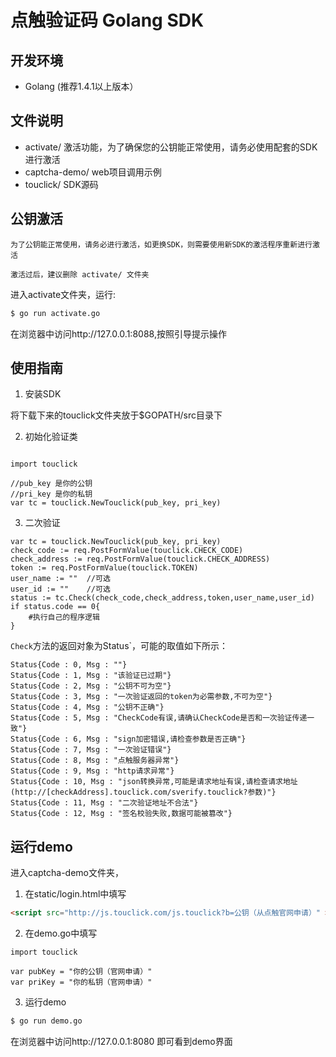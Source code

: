 # 点触验证码 Golang SDK

## 开发环境

 - Golang (推荐1.4.1以上版本）

## 文件说明

* activate/ 激活功能，为了确保您的公钥能正常使用，请务必使用配套的SDK进行激活
* captcha-demo/ web项目调用示例
* touclick/ SDK源码

## 公钥激活

`为了公钥能正常使用，请务必进行激活，如更换SDK，则需要使用新SDK的激活程序重新进行激活`

`激活过后，建议删除 activate/ 文件夹`

进入activate文件夹，运行:

```bash
$ go run activate.go
```

在浏览器中访问http://127.0.0.1:8088,按照引导提示操作


## 使用指南

1. 安装SDK

  将下载下来的touclick文件夹放于$GOPATH/src目录下

2. 初始化验证类

  ```golang
  
  import touclick
  
  //pub_key 是你的公钥
  //pri_key 是你的私钥
  var tc = touclick.NewTouclick(pub_key, pri_key)
  ```

3. 二次验证
  
  ```golang
  var tc = touclick.NewTouclick(pub_key, pri_key)
  check_code := req.PostFormValue(touclick.CHECK_CODE)
  check_address := req.PostFormValue(touclick.CHECK_ADDRESS)
  token := req.PostFormValue(touclick.TOKEN)
  user_name := ""  //可选
  user_id := ""    //可选
  status := tc.Check(check_code,check_address,token,user_name,user_id)
  if status.code == 0{
      #执行自己的程序逻辑
  }
  ```
  
  `Check`方法的返回对象为Status`，可能的取值如下所示：
  
  ```golang
  Status{Code : 0, Msg : ""}
  Status{Code : 1, Msg : "该验证已过期"}
  Status{Code : 2, Msg : "公钥不可为空"}
  Status{Code : 3, Msg : "一次验证返回的token为必需参数,不可为空"}
  Status{Code : 4, Msg : "公钥不正确"}
  Status{Code : 5, Msg : "CheckCode有误,请确认CheckCode是否和一次验证传递一致"}
  Status{Code : 6, Msg : "sign加密错误,请检查参数是否正确"}
  Status{Code : 7, Msg : "一次验证错误"}
  Status{Code : 8, Msg : "点触服务器异常"}
  Status{Code : 9, Msg : "http请求异常"}
  Status{Code : 10, Msg : "json转换异常,可能是请求地址有误,请检查请求地址(http://[checkAddress].touclick.com/sverify.touclick?参数)"}
  Status{Code : 11, Msg : "二次验证地址不合法"}
  Status{Code : 12, Msg : "签名校验失败,数据可能被篡改"}
  ```

## 运行demo

进入captcha-demo文件夹，

1. 在static/login.html中填写
  ```html
  <script src="http://js.touclick.com/js.touclick?b=公钥（从点触官网申请）" ></script>
  ```
  
2. 在demo.go中填写
  ```golang
  import touclick
  
  var pubKey = "你的公钥（官网申请）"
  var priKey = "你的私钥（官网申请）"
  ```
  
3. 运行demo
  ```bash
  $ go run demo.go
  ```
  
在浏览器中访问http://127.0.0.1:8080 即可看到demo界面


